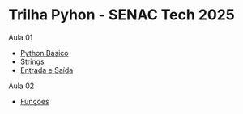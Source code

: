 # Trilha Pyhon - SENAC Tech 2025

Aula 01

- [Python Básico](Python-01-Basico.ipynb)
- [Strings](Python-02-Strings.ipynb)
- [Entrada e Saída](Logica-03-Entrada-e-Saida.ipynb)

Aula 02

- [Funções](Python-03-Funcoes.ipynb)